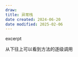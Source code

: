 ```yaml
---
draw:
title: 异常栈
date created: 2024-06-20
date modified: 2025-02-06
---
```


excerpt

<!-- more -->

从下往上可以看到方法的逐级调用
